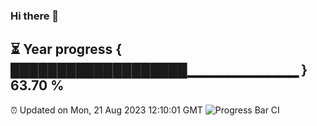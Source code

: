 ### Hi there 👋
⏳ Year progress { ███████████████████▁▁▁▁▁▁▁▁▁▁▁ } 63.70 %
---
⏰ Updated on Mon, 21 Aug 2023 12:10:01 GMT
![Progress Bar CI](https://github.com/Moyi321/Moyi321/workflows/Progress%20Bar%20CI/badge.svg)
